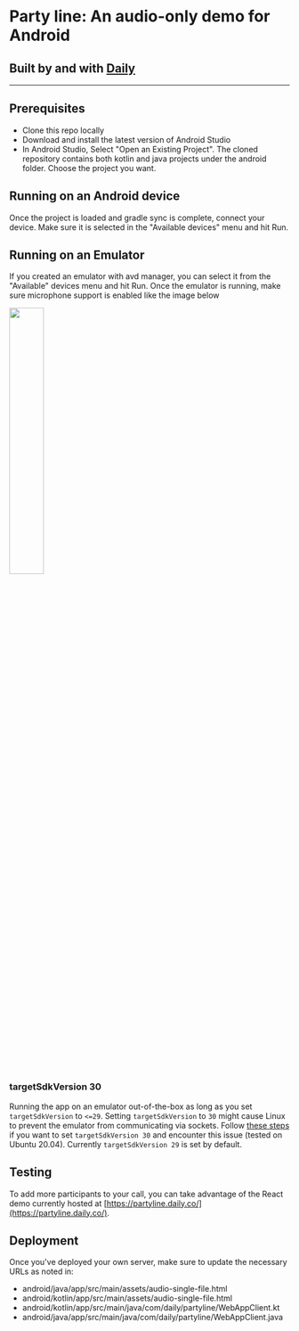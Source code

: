 # Party line: An audio-only demo for Android

## Built by and with [Daily](https://docs.daily.co/docs/reference-docs)

---

## Prerequisites

- Clone this repo locally
- Download and install the latest version of Android Studio
- In Android Studio, Select "Open an Existing Project". The cloned repository contains both kotlin and java projects under the android folder. Choose the project you want.

## Running on an Android device

Once the project is loaded and gradle sync is complete, connect your device. Make sure it is selected in the "Available devices" menu and hit Run.

## Running on an Emulator

If you created an emulator with avd manager, you can select it from the "Available" devices menu and hit Run. Once the emulator is running, make sure microphone support is enabled like the image below

<img src="https://user-images.githubusercontent.com/885084/109444441-eb10a200-7a45-11eb-9068-8a9179ab467e.png" width="35%">

### targetSdkVersion 30

Running the app on an emulator out-of-the-box as long as you set `targetSdkVersion` to `<=29`. Setting `targetSdkVersion` to `30` might cause Linux to prevent the emulator from communicating via sockets. Follow [these steps](https://source.android.com/security/selinux/validate) if you want to set `targetSdkVersion 30` and encounter this issue (tested on Ubuntu 20.04). Currently `targetSdkVersion 29` is set by default.

## Testing

To add more participants to your call, you can take advantage of the React demo currently hosted at [https://partyline.daily.co/](https://partyline.daily.co/).

## Deployment

Once you've deployed your own server, make sure to update the necessary URLs as noted in:

- android/java/app/src/main/assets/audio-single-file.html
- android/kotlin/app/src/main/assets/audio-single-file.html
- android/kotlin/app/src/main/java/com/daily/partyline/WebAppClient.kt
- android/java/app/src/main/java/com/daily/partyline/WebAppClient.java

